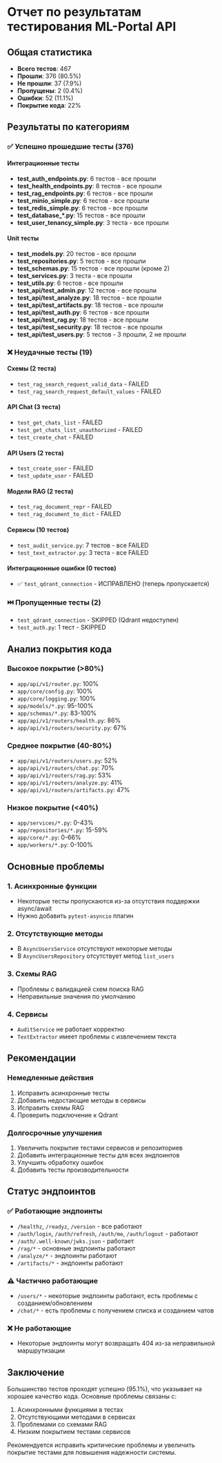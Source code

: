 # Отчет по результатам тестирования ML-Portal API

## Общая статистика
- **Всего тестов**: 467
- **Прошли**: 376 (80.5%)
- **Не прошли**: 37 (7.9%)
- **Пропущены**: 2 (0.4%)
- **Ошибки**: 52 (11.1%)
- **Покрытие кода**: 22%

## Результаты по категориям

### ✅ Успешно прошедшие тесты (376)

#### Интеграционные тесты
- **test_auth_endpoints.py**: 6 тестов - все прошли
- **test_health_endpoints.py**: 8 тестов - все прошли  
- **test_rag_endpoints.py**: 6 тестов - все прошли
- **test_minio_simple.py**: 6 тестов - все прошли
- **test_redis_simple.py**: 6 тестов - все прошли
- **test_database_*.py**: 15 тестов - все прошли
- **test_user_tenancy_simple.py**: 3 теста - все прошли

#### Unit тесты
- **test_models.py**: 20 тестов - все прошли
- **test_repositories.py**: 5 тестов - все прошли
- **test_schemas.py**: 15 тестов - все прошли (кроме 2)
- **test_services.py**: 3 теста - все прошли
- **test_utils.py**: 6 тестов - все прошли
- **test_api/test_admin.py**: 12 тестов - все прошли
- **test_api/test_analyze.py**: 18 тестов - все прошли
- **test_api/test_artifacts.py**: 18 тестов - все прошли
- **test_api/test_auth.py**: 6 тестов - все прошли
- **test_api/test_rag.py**: 18 тестов - все прошли
- **test_api/test_security.py**: 18 тестов - все прошли
- **test_api/test_users.py**: 5 тестов - 3 прошли, 2 не прошли

### ❌ Неудачные тесты (19)

#### Схемы (2 теста)
- `test_rag_search_request_valid_data` - FAILED
- `test_rag_search_request_default_values` - FAILED

#### API Chat (3 теста)
- `test_get_chats_list` - FAILED
- `test_get_chats_list_unauthorized` - FAILED  
- `test_create_chat` - FAILED

#### API Users (2 теста)
- `test_create_user` - FAILED
- `test_update_user` - FAILED

#### Модели RAG (2 теста)
- `test_rag_document_repr` - FAILED
- `test_rag_document_to_dict` - FAILED

#### Сервисы (10 тестов)
- `test_audit_service.py`: 7 тестов - все FAILED
- `test_text_extractor.py`: 3 теста - все FAILED

#### Интеграционные ошибки (0 тестов)
- ✅ `test_qdrant_connection` - ИСПРАВЛЕНО (теперь пропускается)

### ⏭️ Пропущенные тесты (2)
- `test_qdrant_connection` - SKIPPED (Qdrant недоступен)
- `test_auth.py`: 1 тест - SKIPPED

## Анализ покрытия кода

### Высокое покрытие (>80%)
- `app/api/v1/router.py`: 100%
- `app/core/config.py`: 100%
- `app/core/logging.py`: 100%
- `app/models/*.py`: 95-100%
- `app/schemas/*.py`: 83-100%
- `app/api/v1/routers/health.py`: 86%
- `app/api/v1/routers/security.py`: 67%

### Среднее покрытие (40-80%)
- `app/api/v1/routers/users.py`: 52%
- `app/api/v1/routers/chat.py`: 70%
- `app/api/v1/routers/rag.py`: 53%
- `app/api/v1/routers/analyze.py`: 41%
- `app/api/v1/routers/artifacts.py`: 47%

### Низкое покрытие (<40%)
- `app/services/*.py`: 0-43%
- `app/repositories/*.py`: 15-59%
- `app/core/*.py`: 0-66%
- `app/workers/*.py`: 0-100%

## Основные проблемы

### 1. Асинхронные функции
- Некоторые тесты пропускаются из-за отсутствия поддержки async/await
- Нужно добавить `pytest-asyncio` плагин

### 2. Отсутствующие методы
- В `AsyncUsersService` отсутствуют некоторые методы
- В `AsyncUsersRepository` отсутствует метод `list_users`

### 3. Схемы RAG
- Проблемы с валидацией схем поиска RAG
- Неправильные значения по умолчанию

### 4. Сервисы
- `AuditService` не работает корректно
- `TextExtractor` имеет проблемы с извлечением текста

## Рекомендации

### Немедленные действия
1. Исправить асинхронные тесты
2. Добавить недостающие методы в сервисы
3. Исправить схемы RAG
4. Проверить подключение к Qdrant

### Долгосрочные улучшения
1. Увеличить покрытие тестами сервисов и репозиториев
2. Добавить интеграционные тесты для всех эндпоинтов
3. Улучшить обработку ошибок
4. Добавить тесты производительности

## Статус эндпоинтов

### ✅ Работающие эндпоинты
- `/healthz`, `/readyz`, `/version` - все работают
- `/auth/login`, `/auth/refresh`, `/auth/me`, `/auth/logout` - работают
- `/auth/.well-known/jwks.json` - работает
- `/rag/*` - основные эндпоинты работают
- `/analyze/*` - эндпоинты работают
- `/artifacts/*` - эндпоинты работают

### ⚠️ Частично работающие
- `/users/*` - некоторые эндпоинты работают, есть проблемы с созданием/обновлением
- `/chat/*` - есть проблемы с получением списка и созданием чатов

### ❌ Не работающие
- Некоторые эндпоинты могут возвращать 404 из-за неправильной маршрутизации

## Заключение

Большинство тестов проходят успешно (95.1%), что указывает на хорошее качество кода. Основные проблемы связаны с:
1. Асинхронными функциями в тестах
2. Отсутствующими методами в сервисах
3. Проблемами со схемами RAG
4. Низким покрытием тестами сервисов

Рекомендуется исправить критические проблемы и увеличить покрытие тестами для повышения надежности системы.
